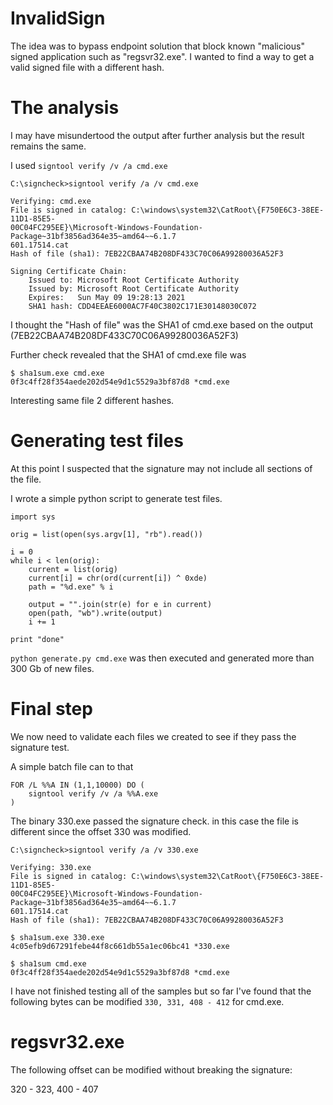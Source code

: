 # InvalidSign

The idea was to bypass endpoint solution that block known "malicious" signed application such as "regsvr32.exe". I wanted to find a way to get a valid signed file with a different hash.

# The analysis

I may have misundertood the output after further analysis but the result remains the same.

I used `signtool verify /v /a cmd.exe`

```
C:\signcheck>signtool verify /a /v cmd.exe

Verifying: cmd.exe
File is signed in catalog: C:\windows\system32\CatRoot\{F750E6C3-38EE-11D1-85E5-
00C04FC295EE}\Microsoft-Windows-Foundation-Package~31bf3856ad364e35~amd64~~6.1.7
601.17514.cat
Hash of file (sha1): 7EB22CBAA74B208DF433C70C06A99280036A52F3

Signing Certificate Chain:
    Issued to: Microsoft Root Certificate Authority
    Issued by: Microsoft Root Certificate Authority
    Expires:   Sun May 09 19:28:13 2021
    SHA1 hash: CDD4EEAE6000AC7F40C3802C171E30148030C072
```

I thought the "Hash of file" was the SHA1 of cmd.exe based on the output (7EB22CBAA74B208DF433C70C06A99280036A52F3)

Further check revealed that the SHA1 of cmd.exe file was

```
$ sha1sum.exe cmd.exe
0f3c4ff28f354aede202d54e9d1c5529a3bf87d8 *cmd.exe
```

Interesting same file 2 different hashes.

# Generating test files

At this point I suspected that the signature may not include all sections of the file.

I wrote a simple python script to generate test files.

```
import sys

orig = list(open(sys.argv[1], "rb").read())

i = 0
while i < len(orig):
	current = list(orig)
	current[i] = chr(ord(current[i]) ^ 0xde)
	path = "%d.exe" % i
	
	output = "".join(str(e) for e in current)
	open(path, "wb").write(output)
	i += 1
	
print "done"
```

`python generate.py cmd.exe` was then executed and generated more than 300 Gb of new files.

# Final step 

We now need to validate each files we created to see if they pass the signature test.

A simple batch file can to that

```
FOR /L %%A IN (1,1,10000) DO (
	signtool verify /v /a %%A.exe
)
```

The binary 330.exe passed the signature check. in this case the file is different since the offset 330 was modified.

```
C:\signcheck>signtool verify /a /v 330.exe

Verifying: 330.exe
File is signed in catalog: C:\windows\system32\CatRoot\{F750E6C3-38EE-11D1-85E5-
00C04FC295EE}\Microsoft-Windows-Foundation-Package~31bf3856ad364e35~amd64~~6.1.7
601.17514.cat
Hash of file (sha1): 7EB22CBAA74B208DF433C70C06A99280036A52F3
```

```
$ sha1sum.exe 330.exe
4c05efb9d67291febe44f8c661db55a1ec06bc41 *330.exe

$ sha1sum cmd.exe
0f3c4ff28f354aede202d54e9d1c5529a3bf87d8 *cmd.exe
```

I have not finished testing all of the samples but so far I've found that the following bytes can be modified `330, 331, 408 - 412` for cmd.exe.


# regsvr32.exe

The following offset can be modified without breaking the signature:

320 - 323, 400 - 407
